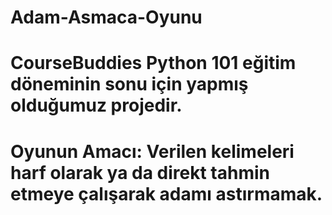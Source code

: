 # Adam-Asmaca-Oyunu
# CourseBuddies Python 101 eğitim döneminin sonu için yapmış olduğumuz projedir.
# Oyunun Amacı: Verilen kelimeleri harf olarak ya da direkt tahmin etmeye çalışarak adamı astırmamak.
